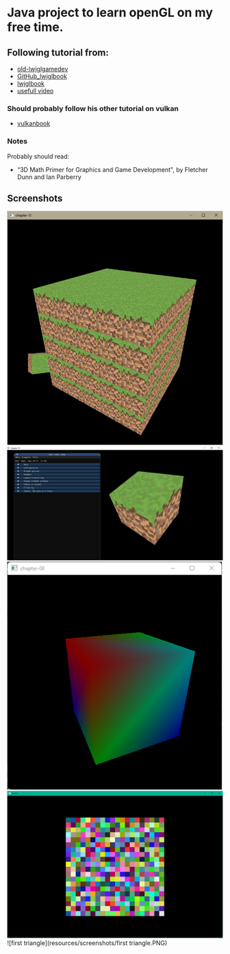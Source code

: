 # Java project to learn openGL on my free time.

## Following tutorial from:

* [old-lwjglgamedev](https://lwjglgamedev.gitbooks.io/3d-game-development-with-lwjgl/content/)
* [GitHub_lwjglbook](https://github.com/lwjglgamedev/lwjglbook)
* [lwjglbook](https://ahbejarano.gitbook.io/lwjglgamedev/)
* [usefull video](https://www.youtube.com/watch?v=3HYAtYyLar0)

### Should probably follow his other tutorial on vulkan

* [vulkanbook](https://github.com/lwjglgamedev/vulkanbook)

### Notes

Probably should read:

* “3D Math Primer for Graphics and Game Development", by Fletcher Dunn and Ian Parberry

## Screenshots

![FirstChunk](resources/screenshots/firstChunk.png)
![IIMGUI](resources/screenshots/imgui.jpg)
![3D block](resources/screenshots/3dcube_chapter8.png)
![Pixels test](resources/screenshots/pixelsTest.png)
![first triangle](resources/screenshots/first triangle.PNG)
